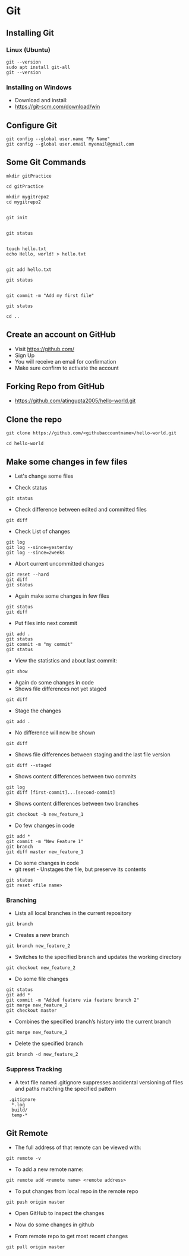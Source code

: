 # Git

## Installing Git
### Linux (Ubuntu)
```
git --version
sudo apt install git-all
git --version
```

### Installing on Windows
 - Download and install:
  - https://git-scm.com/download/win


## Configure Git
```
git config --global user.name "My Name"
git config --global user.email myemail@gmail.com
```

## Some Git Commands
```
mkdir gitPractice

cd gitPractice

mkdir mygitrepo2
cd mygitrepo2


git init


git status


touch hello.txt
echo Hello, world! > hello.txt


git add hello.txt

git status


git commit -m "Add my first file"

git status

cd ..
```

## Create an account on GitHub
 - Visit https://github.com/
 - Sign Up
 - You will receive an email for confirmation
  - Make sure confirm to activate the account


## Forking Repo from GitHub
 - https://github.com/atingupta2005/hello-world.git

## Clone the repo
```
git clone https://github.com/<githubaccountname>/hello-world.git

cd hello-world
```

## Make some changes in few files
 - Let's change some files

 - Check status
```
git status
```

 - Check difference between edited and committed files
```
git diff
```

 - Check List of changes
```
git log
git log --since=yesterday
git log --since=2weeks
```


 - Abort current uncommitted changes
```
git reset --hard
git diff
git status
```

- Again make some changes in few files
```
git status
git diff
```

- Put files into next commit
```
git add .
git status
git commit -m "my commit"
git status
```

- View the statistics and about last commit:
```
git show
```

- Again do some changes in code
- Shows file differences not yet staged
```
git diff
```

- Stage the changes
```
git add .
```

- No difference will now be shown
```
git diff
```

- Shows file differences between staging and the last file version
```
git diff --staged
```

- Shows content differences between two commits
```
git log
git diff [first-commit]...[second-commit]
```

- Shows content differences between two branches
```
git checkout -b new_feature_1
```

- Do few changes in code
```
git add *
git commit -m "New Feature 1"
git branch
git diff master new_feature_1
```

- Do some changes in code
- git reset - Unstages the file, but preserve its contents
```
git status
git reset <file name>
```

### Branching
- Lists all local branches in the current repository
```
git branch
```

- Creates a new branch
```
git branch new_feature_2
```

- Switches to the specified branch and updates the working directory
```
git checkout new_feature_2
```

- Do some file changes
```
git status
git add *
git commit -m "Added feature via feature branch 2"
git merge new_feature_2
git checkout master
```

- Combines the specified branch’s history into the current branch
```
git merge new_feature_2
```

- Delete the specified branch
```
git branch -d new_feature_2
```

### Suppress Tracking

- A text file named .gitignore suppresses accidental versioning of files and paths matching the specified pattern
```
 .gitignore
  *.log
  build/
  temp-*
```

## Git Remote
 - The full address of that remote can be viewed with:
```
git remote -v
```

 - To add a new remote name:
```
git remote add <remote name> <remote address>
```

 - To put changes from local repo in the remote repo
```
git push origin master
```

 - Open GitHub to inspect the changes

 - Now do some changes in github

 - From remote repo to get most recent changes
```
git pull origin master
```
